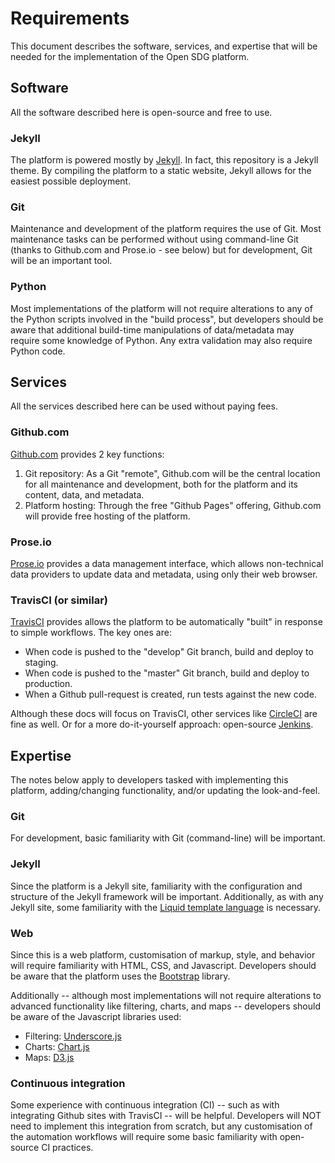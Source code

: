 # Requirements

This document describes the software, services, and expertise that will be needed for the implementation of the Open SDG platform.

## Software

All the software described here is open-source and free to use.

### Jekyll

The platform is powered mostly by [Jekyll](https://jekyllrb.com). In fact, this repository is a Jekyll theme. By compiling the platform to a static website, Jekyll allows for the easiest possible deployment.

### Git

Maintenance and development of the platform requires the use of Git. Most maintenance tasks can be performed without using command-line Git (thanks to Github.com and Prose.io - see below) but for development, Git will be an important tool.

### Python

Most implementations of the platform will not require alterations to any of the Python scripts involved in the "build process", but developers should be aware that additional build-time manipulations of data/metadata may require some knowledge of Python. Any extra validation may also require Python code.

## Services

All the services described here can be used without paying fees.

### Github.com

[Github.com](https://github.com) provides 2 key functions:

1. Git repository: As a Git "remote", Github.com will be the central location for all maintenance and development, both for the platform and its content, data, and metadata.
1. Platform hosting: Through the free "Github Pages" offering, Github.com will provide free hosting of the platform.

### Prose.io

[Prose.io](https://prose.io) provides a data management interface, which allows non-technical data providers to update data and metadata, using only their web browser.

### TravisCI (or similar)

[TravisCI](https://travis-ci.org) provides allows the platform to be automatically "built" in response to simple workflows. The key ones are:
* When code is pushed to the "develop" Git branch, build and deploy to staging.
* When code is pushed to the "master" Git branch, build and deploy to production.
* When a Github pull-request is created, run tests against the new code.

Although these docs will focus on TravisCI, other services like [CircleCI](https://circleci.com/) are fine as well. Or for a more do-it-yourself approach: open-source [Jenkins](https://jenkins.io).

## Expertise

The notes below apply to developers tasked with implementing this platform, adding/changing functionality, and/or updating the look-and-feel.

### Git

For development, basic familiarity with Git (command-line) will be important.

### Jekyll

Since the platform is a Jekyll site, familiarity with the configuration and structure of the Jekyll framework will be important. Additionally, as with any Jekyll site, some familiarity with the [Liquid template language](https://shopify.github.io/liquid/) is necessary.

### Web

Since this is a web platform, customisation of markup, style, and behavior will require familiarity with HTML, CSS, and Javascript. Developers should be aware that the platform uses the [Bootstrap](https://getbootstrap.com/) library.

Additionally -- although most implementations will not require alterations to advanced functionality like filtering, charts, and maps -- developers should be aware of the Javascript libraries used:
* Filtering: [Underscore.js](https://underscorejs.org/)
* Charts: [Chart.js](https://www.chartjs.org/)
* Maps: [D3.js](https://d3js.org/)

### Continuous integration

Some experience with continuous integration (CI) -- such as with integrating Github sites with TravisCI -- will be helpful. Developers will NOT need to implement this integration from scratch, but any customisation of the automation workflows will require some basic familiarity with open-source CI practices.
